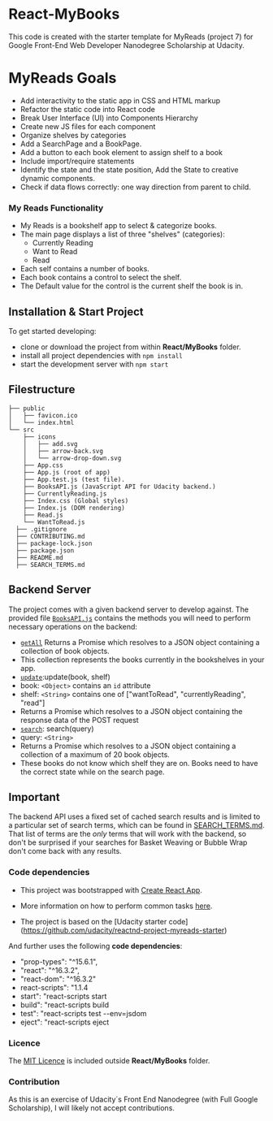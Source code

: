 # React-MyBooks 
This code is created with the starter template for MyReads (project 7) for Google Front-End Web Developer Nanodegree Scholarship at Udacity.

# MyReads Goals
* Add interactivity to the static app in CSS and HTML markup
* Refactor the static code into React code
* Break User Interface (UI) into Components Hierarchy
* Create new JS files for each component
* Organize shelves by categories
* Add a SearchPage and a BookPage.
* Add a button to each book element to assign shelf to a book
* Include import/require statements
* Identify the state and the state position, Add the State to creative dynamic components.
* Check if data flows correctly: one way direction from parent to child.

### My Reads Functionality
- My Reads is a bookshelf app to select & categorize books. 
- The main page displays a list of three "shelves" (categories):
  - Currently Reading
  - Want to Read
  - Read
- Each self contains a number of books.
- Each book contains a control to select the shelf.
- The Default value for the control is the current shelf the book is in.

## Installation & Start Project

To get started developing:
* clone or download the project from within __React/MyBooks__ folder.
* install all project dependencies with `npm install`
* start the development server with `npm start`

## Filestructure
```
├── public
│   ├── favicon.ico 
│   └── index.html 
└── src
    ├── icons 
    │   ├── add.svg
    │   ├── arrow-back.svg
    │   └── arrow-drop-down.svg
    ├── App.css 
    ├── App.js (root of app)
    ├── App.test.js (test file). 
    ├── BooksAPI.js (JavaScript API for Udacity backend.)
    ├── CurrentlyReading.js
    ├── Index.css (Global styles)
    ├── Index.js (DOM rendering) 
    ├── Read.js 
    └── WantToRead.js 
  ├── .gitignore
  ├── CONTRIBUTING.md
  ├── package-lock.json 
  ├── package.json 
  ├── README.md 
  ├── SEARCH_TERMS.md
```
## Backend Server
The project comes with a given backend server to develop against. 
The provided file [`BooksAPI.js`](src/BooksAPI.js) contains the methods you will need to perform necessary operations on the backend:
* [`getAll`](#getall)
  Returns a Promise which resolves to a JSON object containing a collection of book objects.
* This collection represents the books currently in the bookshelves in your app.
* [`update`](#update):update(book, shelf)
* book: `<Object>` contains an `id` attribute
* shelf: `<String>` contains one of ["wantToRead", "currentlyReading", "read"]  
* Returns a Promise which resolves to a JSON object containing the response data of the POST request
* [`search`](#search): search(query)
* query: `<String>`
* Returns a Promise which resolves to a JSON object containing a collection of a maximum of 20 book objects.
* These books do not know which shelf they are on. Books need to have the correct state while on the search page.

## Important
The backend API uses a fixed set of cached search results and is limited to a particular set of search terms, which can be found in [SEARCH_TERMS.md](SEARCH_TERMS.md). That list of terms are the _only_ terms that will work with the backend, so don't be surprised if your searches for Basket Weaving or Bubble Wrap don't come back with any results.

### Code dependencies
- This project was bootstrapped with [Create React App](https://github.com/facebookincubator/create-react-app). 
- More information on how to perform common tasks [here](https://github.com/facebookincubator/create-react-app/blob/master/packages/react-scripts/template/README.md).

- The project is based on the [Udacity starter code] (https://github.com/udacity/reactnd-project-myreads-starter)

And further uses the following __code dependencies__:
 * "prop-types": "^15.6.1",
 * "react": "^16.3.2",
 * "react-dom": "^16.3.2"
 * react-scripts": "1.1.4
 * start": "react-scripts start
 * build": "react-scripts build
 * test": "react-scripts test --env=jsdom
 * eject": "react-scripts eject
 
 ### Licence
 The [MIT Licence](https://github.com/dianavile/React-MyBooks/blob/master/LICENSE) is included outside __React/MyBooks__ folder.
 
 ### Contribution
 As this is an exercise of Udacity´s Front End Nanodegree (with Full Google Scholarship), I will likely not accept contributions.

